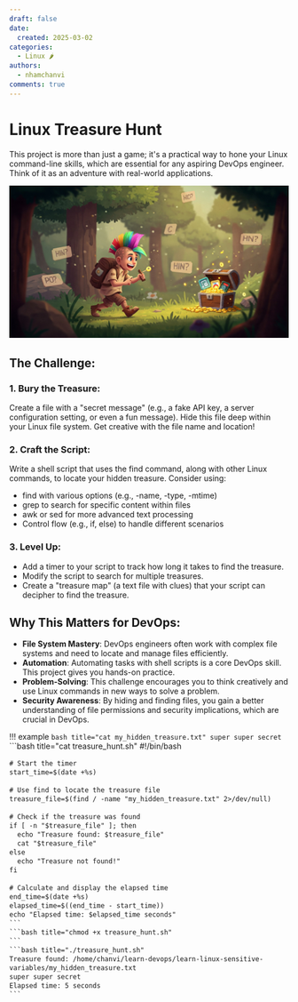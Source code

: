 ```yaml
---
draft: false
date:
  created: 2025-03-02
categories:
  - Linux 🌶️
authors:
  - nhamchanvi
comments: true
---
```


# Linux Treasure Hunt

This project is more than just a game; it's a practical way to hone your Linux command-line skills, which are essential for any aspiring DevOps engineer. Think of it as an adventure with real-world applications.

[![Image]](#)

[Image]: ../../assets/linux-treasure-hunt-100.jpg

<!-- more -->

## The Challenge:

### 1. Bury the Treasure:

Create a file with a "secret message" (e.g., a fake API key, a server configuration setting, or even a fun message). Hide this file deep within your Linux file system. Get creative with the file name and location!

### 2. Craft the Script:

Write a shell script that uses the find command, along with other Linux commands, to locate your hidden treasure. Consider using:

- find with various options (e.g., -name, -type, -mtime)
- grep to search for specific content within files
- awk or sed for more advanced text processing
- Control flow (e.g., if, else) to handle different scenarios

### 3. Level Up:
* Add a timer to your script to track how long it takes to find the treasure.
* Modify the script to search for multiple treasures.
* Create a "treasure map" (a text file with clues) that your script can decipher to find the treasure.

## Why This Matters for DevOps:
* **File System Mastery**: DevOps engineers often work with complex file systems and need to locate and manage files efficiently.
* **Automation**: Automating tasks with shell scripts is a core DevOps skill. This project gives you hands-on practice.
* **Problem-Solving**: This challenge encourages you to think creatively and use Linux commands in new ways to solve a problem.
* **Security Awareness**: By hiding and finding files, you gain a better understanding of file permissions and security implications, which are crucial in DevOps.

!!! example 
    ```bash title="cat my_hidden_treasure.txt"
    super super secret
    ```
    ```bash title="cat treasure_hunt.sh"
    #!/bin/bash

    # Start the timer
    start_time=$(date +%s)

    # Use find to locate the treasure file
    treasure_file=$(find / -name "my_hidden_treasure.txt" 2>/dev/null)

    # Check if the treasure was found
    if [ -n "$treasure_file" ]; then
      echo "Treasure found: $treasure_file"
      cat "$treasure_file"
    else
      echo "Treasure not found!"
    fi

    # Calculate and display the elapsed time
    end_time=$(date +%s)
    elapsed_time=$((end_time - start_time))
    echo "Elapsed time: $elapsed_time seconds"
    ```
    ```bash title="chmod +x treasure_hunt.sh"
    ```
    ```bash title="./treasure_hunt.sh"
    Treasure found: /home/chanvi/learn-devops/learn-linux-sensitive-variables/my_hidden_treasure.txt
    super super secret
    Elapsed time: 5 seconds
    ```